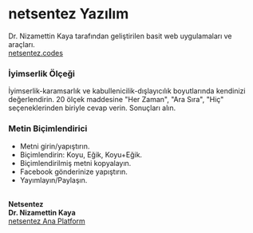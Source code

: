 # netsentez Yazılım 
Dr. Nizamettin Kaya tarafından geliştirilen basit web uygulamaları ve araçları.<br>
[netsentez.codes](https://netsentez.codes/)

### İyimserlik Ölçeği 
İyimserlik-karamsarlık ve kabullenicilik-dışlayıcılık boyutlarında kendinizi değerlendirin. 20 ölçek maddesine "Her Zaman", "Ara Sıra", "Hiç" seçeneklerinden biriyle cevap verin. Sonuçları alın.<br>


### Metin Biçimlendirici 
- Metni girin/yapıştırın.
- Biçimlendirin: Koyu, Eğik, Koyu+Eğik.
- Biçimlendirilmiş metni kopyalayın.
- Facebook gönderinize yapıştırın.
- Yayımlayın/Paylaşın.<br><br>

**Netsentez**<br>
**Dr. Nizamettin Kaya**<br>
[netsentez Ana Platform](https://netsentez.com/)
  
